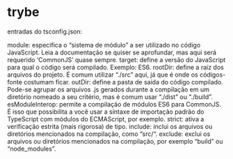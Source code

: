 # trybe

entradas do tsconfig.json:

module: especifica o “sistema de módulo” a ser utilizado no código JavaScript. Leia a documentação se quiser se aprofundar, mas aqui será requerido ‘CommonJS’ quase sempre.
target: define a versão do JavaScript para qual o código será compilado. Exemplo: ES6.
rootDir: define a raiz dos arquivos do projeto. É comum utilizar “./src” aqui, já que é onde os códigos-fonte costumam ficar.
outDir: define a pasta de saída do código compilado. Pode-se agrupar os arquivos .js gerados durante a compilação em um diretório nomeado a seu critério, mas é comum usar “./dist” ou “./build”.
esModuleInterop: permite a compilação de módulos ES6 para CommonJS. É isso que possibilita a você usar a sintaxe de importação padrão do TypeScript com módulos do ECMAScript, por exemplo.
strict: ativa a verificação estrita (mais rigorosa) de tipo.
include: inclui os arquivos ou diretórios mencionados na compilação, como “src/“.
exclude: exclui os arquivos ou diretórios mencionados na compilação, por exemplo “build” ou “node_modules”.